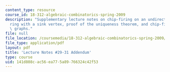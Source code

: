 ```yaml
---
content_type: resource
course_id: 18-312-algebraic-combinatorics-spring-2009
description: "Supplementary lecture notes on chip-firing on an undirected graph, chip-\uFB01\
  ring with a sink vertex, proof of the uniqueness theorem, and chip-firing on directed\
  \ graphs."
file: null
file_location: /coursemedia/18-312-algebraic-combinatorics-spring-2009/141d808cac56ea775a89766324c42f53_MIT18_312S09_lec29_ChipFir.pdf
file_type: application/pdf
layout: pdf
title: 'Lecture Notes #29-31 Addendum'
type: course
uid: 141d808c-ac56-ea77-5a89-766324c42f53
---
```

